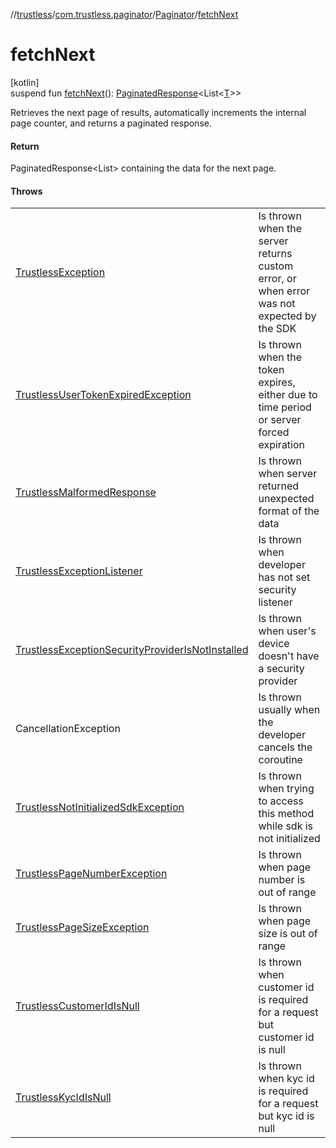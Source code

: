 //[trustless](../../../index.md)/[com.trustless.paginator](../index.md)/[Paginator](index.md)/[fetchNext](fetch-next.md)

# fetchNext

[kotlin]\
suspend fun [fetchNext](fetch-next.md)(): [PaginatedResponse](../-paginated-response/index.md)&lt;List&lt;[T](index.md)&gt;&gt;

Retrieves the next page of results, automatically increments the internal page counter, and returns a paginated response.

#### Return

PaginatedResponse<List<T>> containing the data for the next page.

#### Throws

| | |
|---|---|
| [TrustlessException](../../com.trustless.exceptions/-trustless-exception/index.md) | Is thrown when the server returns custom error, or when error was not expected by the SDK |
| [TrustlessUserTokenExpiredException](../../com.trustless.exceptions/-trustless-user-token-expired-exception/index.md) | Is thrown when the token expires, either due to time period or server forced expiration |
| [TrustlessMalformedResponse](../../com.trustless.exceptions/-trustless-malformed-response/index.md) | Is thrown when server returned unexpected format of the data |
| [TrustlessExceptionListener](../../com.trustless.exceptions/-trustless-exception-listener/index.md) | Is thrown when developer has not set security listener |
| [TrustlessExceptionSecurityProviderIsNotInstalled](../../com.trustless.exceptions/-trustless-exception-security-provider-is-not-installed/index.md) | Is thrown when user's device doesn't have a security provider |
| CancellationException | Is thrown usually when the developer cancels the coroutine |
| [TrustlessNotInitializedSdkException](../../com.trustless.exceptions/-trustless-not-initialized-sdk-exception/index.md) | Is thrown when trying to access this method while sdk is not initialized |
| [TrustlessPageNumberException](../../com.trustless.exceptions/-trustless-page-number-exception/index.md) | Is thrown when page number is out of range |
| [TrustlessPageSizeException](../../com.trustless.exceptions/-trustless-page-size-exception/index.md) | Is thrown when page size is out of range |
| [TrustlessCustomerIdIsNull](../../com.trustless.exceptions/-trustless-customer-id-is-null/index.md) | Is thrown when customer id is required for a request but customer id is null |
| [TrustlessKycIdIsNull](../../com.trustless.exceptions/-trustless-kyc-id-is-null/index.md) | Is thrown when kyc id is required for a request but kyc id is null |
